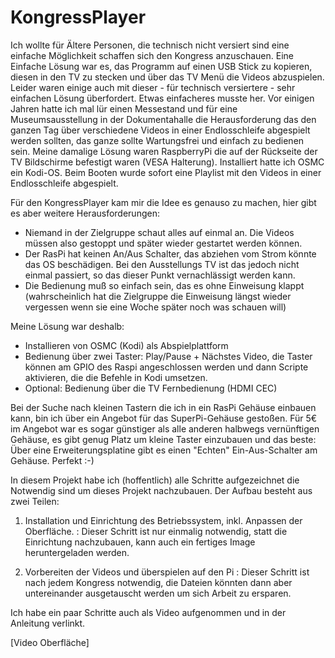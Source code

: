 KongressPlayer
==============

Ich wollte für Ältere Personen, die technisch nicht versiert sind eine einfache Möglichkeit schaffen sich den Kongress anzuschauen. Eine Einfache Lösung war es, das Programm auf einen USB Stick zu kopieren, diesen in den TV zu stecken und über das TV Menü die Videos abzuspielen.
Leider waren einige auch mit dieser - für technisch versiertere - sehr einfachen Lösung überfordert. Etwas einfacheres musste her.
Vor einigen Jahren hatte ich mal lür einen Messestand und für eine Museumsausstellung in der Dokumentahalle die Herausforderung das den ganzen Tag über verschiedene Videos in einer Endlosschleife abgespielt werden sollten, das ganze sollte Wartungsfrei und einfach zu bedienen sein. Meine damalige Lösung waren RaspberryPi die auf der Rückseite der TV Bildschirme befestigt waren (VESA Halterung).
Installiert hatte ich OSMC ein Kodi-OS. Beim Booten wurde sofort eine Playlist mit den Videos in einer Endlosschleife abgespielt.

Für den KongressPlayer kam mir die Idee es genauso zu machen, hier gibt es aber weitere Herausforderungen:
* Niemand in der Zielgruppe schaut alles auf einmal an. Die Videos müssen also gestoppt und später wieder gestartet werden können.
* Der RasPi hat keinen An/Aus Schalter, das abziehen vom Strom könnte das OS beschädigen. Bei den Ausstellungs TV ist das jedoch nicht einmal passiert, so das dieser Punkt vernachlässigt werden kann.
* Die Bedienung muß so einfach sein, das es ohne Einweisung klappt (wahrscheinlich hat die Zielgruppe die Einweisung längst wieder vergessen wenn sie eine Woche später noch was schauen will)

Meine Lösung war deshalb:
* Installieren von OSMC (Kodi) als Abspielplattform
* Bedienung über zwei Taster: Play/Pause + Nächstes Video, die Taster können am GPIO des Raspi angeschlossen werden und dann Scripte aktivieren, die die Befehle in Kodi umsetzen.
* Optional: Bedienung über die TV Fernbedienung (HDMI CEC)

Bei der Suche nach kleinen Tastern die ich in ein RasPi Gehäuse einbauen kann, bin ich über ein Angebot für das SuperPi-Gehäuse gestoßen. Für 5€ im Angebot war es sogar günstiger als alle anderen halbwegs vernünftigen Gehäuse, es gibt genug Platz um kleine Taster einzubauen und das beste: Über eine Erweiterungsplatine gibt es einen "Echten" Ein-Aus-Schalter am Gehäuse. Perfekt :-)

In diesem Projekt habe ich (hoffentlich) alle Schritte aufgezeichnet die Notwendig sind um dieses Projekt nachzubauen.
Der Aufbau besteht aus zwei Teilen:

1. Installation und Einrichtung des Betriebssystem, inkl. Anpassen der Oberfläche.
: Dieser Schritt ist nur einmalig notwendig, statt die Einrichtung nachzubauen, kann auch ein fertiges Image heruntergeladen werden.

2. Vorbereiten der Videos und überspielen auf den Pi
: Dieser Schritt ist nach jedem Kongress notwendig, die Dateien könnten dann aber untereinander ausgetauscht werden um sich Arbeit zu ersparen.

Ich habe ein paar Schritte auch als Video aufgenommen und in der Anleitung verlinkt.

[Video Oberfläche]